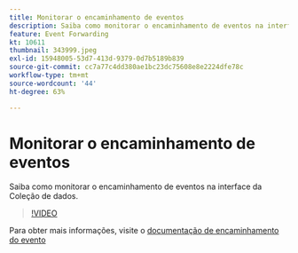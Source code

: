 ```yaml
---
title: Monitorar o encaminhamento de eventos
description: Saiba como monitorar o encaminhamento de eventos na interface da Coleção de dados.
feature: Event Forwarding
kt: 10611
thumbnail: 343999.jpeg
exl-id: 15948005-53d7-413d-9379-0d7b5189b839
source-git-commit: cc7a77c4dd380ae1bc23dc75608e8e2224dfe78c
workflow-type: tm+mt
source-wordcount: '44'
ht-degree: 63%

---
```


# Monitorar o encaminhamento de eventos

Saiba como monitorar o encaminhamento de eventos na interface da Coleção de dados.

>[!VIDEO](https://video.tv.adobe.com/v/343999?quality=12&learn=on)

Para obter mais informações, visite o [documentação de encaminhamento do evento](https://experienceleague.adobe.com/docs/experience-platform/tags/event-forwarding/overview.html)
